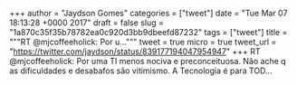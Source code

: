 
+++
author = "Jaydson Gomes"
categories = ["tweet"]
date = "Tue Mar 07 18:13:28 +0000 2017"
draft = false
slug = "1a870c35f35b78782ea0c920d3bb9dbeefd87232"
tags = ["tweet"]
title = """RT @mjcoffeeholick: Por u..."""
tweet = true
micro = true
tweet_url = "https://twitter.com/jaydson/status/839177194047954947"
+++
RT @mjcoffeeholick: Por uma TI menos nociva e preconceituosa. Não ache q as dificuldades e desabafos são vitimismo. A Tecnologia é para TOD…
